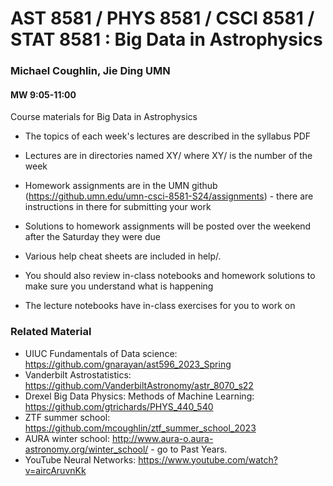 # AST 8581 / PHYS 8581 / CSCI 8581 / STAT 8581 : Big Data in Astrophysics
### Michael Coughlin, Jie Ding UMN
#### MW 9:05-11:00

Course materials for Big Data in Astrophysics

* The topics of each week's lectures are described in the syllabus PDF 

* Lectures are in directories named XY/ where XY/ is the number of the week

* Homework assignments are in the UMN github (https://github.umn.edu/umn-csci-8581-S24/assignments) - there are instructions in there for submitting your work

* Solutions to homework assignments will be posted over the weekend after the Saturday they were due

* Various help cheat sheets are included in help/. 

* You should also review in-class notebooks and homework solutions to make sure you understand what is happening

* The lecture notebooks have in-class exercises for you to work on

### Related Material

* UIUC Fundamentals of Data science: https://github.com/gnarayan/ast596_2023_Spring
* Vanderbilt Astrostatistics: https://github.com/VanderbiltAstronomy/astr_8070_s22
* Drexel Big Data Physics: Methods of Machine Learning: https://github.com/gtrichards/PHYS_440_540
* ZTF summer school: https://github.com/mcoughlin/ztf_summer_school_2023
* AURA winter school: http://www.aura-o.aura-astronomy.org/winter_school/ - go to Past Years.
* YouTube Neural Networks: https://www.youtube.com/watch?v=aircAruvnKk
